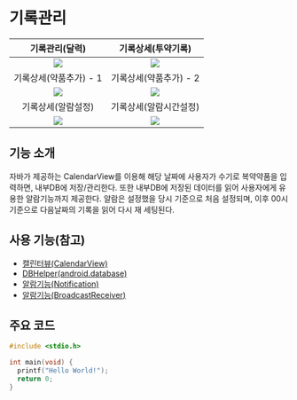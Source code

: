 # 기록관리

기록관리(달력)             |  기록상세(투약기록)
:-------------------------:|:-------------------------:
![](https://user-images.githubusercontent.com/58100710/144933761-023dfdb9-e652-4f28-88f1-9f92ca57da77.png)  |  ![](https://user-images.githubusercontent.com/58100710/144933778-2188b0ad-2e2e-49cf-8356-2a9ee60ad97f.png)
기록상세(약품추가) - 1       |  기록상세(약품추가) - 2
![](https://user-images.githubusercontent.com/58100710/144933796-e2b8b3b1-90f0-462c-95b9-f0df38835718.png)  |  ![](https://user-images.githubusercontent.com/58100710/144933801-4780c4cb-98cd-4982-98c3-94de12ad1b19.png)
기록상세(알람설정)           |  기록상세(알람시간설정)
![](https://user-images.githubusercontent.com/58100710/144933818-f09258b3-36dc-42fb-a0b8-60fdca0834f1.png)  |  ![](https://user-images.githubusercontent.com/58100710/144933827-3e0999d9-83b2-4eca-b058-e5e237908e9a.png)

## 기능 소개
자바가 제공하는 CalendarView를 이용해 해당 날짜에 사용자가 수기로 복약약품을 입력하면, 내부DB에 저장/관리한다. 또한 내부DB에 저장된 데이터를 읽어 사용자에게 유용한 알람기능까지 제공한다.
알람은 설정했을 당시 기준으로 처음 설정되며, 이후 00시 기준으로 다음날짜의 기록을 읽어 다시 재 세팅된다.

## 사용 기능(참고)
- [캘린터뷰(CalendarView)](https://developer.android.com/reference/android/widget/CalendarView)
- [DBHelper(android.database)](https://developer.android.com/reference/android/database/package-summary)
- [알람기능(Notification)](https://developer.android.com/reference/android/app/Notification)
- [알람기능(BroadcastReceiver)](https://developer.android.com/reference/android/content/BroadcastReceiver)

## 주요 코드
```c
#include <stdio.h>

int main(void) {
  printf("Hello World!");
  return 0;
}
```

